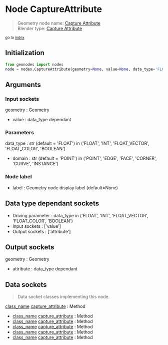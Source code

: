 
# Node CaptureAttribute

> Geometry node name: [Capture Attribute](https://docs.blender.org/manual/en/latest/modeling/geometry_nodes/material/capture_attribute.html)<br>
  Blender type: [Capture Attribute](https://docs.blender.org/api/current/bpy.types.GeometryNodeCaptureAttribute.html)
  
<sub>go to [index](/docs/index.md)</sub>

## Initialization

```python
from geonodes import nodes
node = nodes.CaptureAttribute(geometry=None, value=None, data_type='FLOAT', domain='POINT', label=None)
```



## Arguments


### Input sockets

geometry : Geometry
- value : data_type dependant

### Parameters

data_type : str (default = 'FLOAT') in ('FLOAT', 'INT', 'FLOAT_VECTOR', 'FLOAT_COLOR', 'BOOLEAN')
- domain : str (default = 'POINT') in ('POINT', 'EDGE', 'FACE', 'CORNER', 'CURVE', 'INSTANCE')

### Node label

- label : Geometry node display label (default=None)

## Data type dependant sockets

- Driving parameter : data_type in ('FLOAT', 'INT', 'FLOAT_VECTOR', 'FLOAT_COLOR', 'BOOLEAN')
- Input sockets  : ['value']
- Output sockets : ['attribute']   
  
  

## Output sockets

geometry : Geometry
- attribute : data_type dependant

## Data sockets

> Data socket classes implementing this node.
  
[class_name](docs/sockets/Boolean.md) [capture_attribute](docs/sockets/Boolean.md#capture_attribute) : Method
- [class_name](docs/sockets/Color.md) [capture_attribute](docs/sockets/Color.md#capture_attribute) : Method
- [class_name](docs/sockets/Float.md) [capture_attribute](docs/sockets/Float.md#capture_attribute) : Method
- [class_name](docs/sockets/Geometry.md) [capture_attribute](docs/sockets/Geometry.md#capture_attribute) : Method
- [class_name](docs/sockets/Integer.md) [capture_attribute](docs/sockets/Integer.md#capture_attribute) : Method
- [class_name](docs/sockets/Vector.md) [capture_attribute](docs/sockets/Vector.md#capture_attribute) : Method
  

